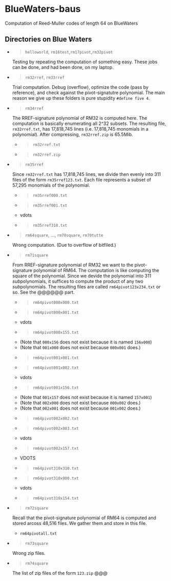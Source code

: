 # BlueWaters-baus

Computation of Reed-Muller codes of length 64 on BlueWaters



## Directories on Blue Waters

* > `helloworld`, `rm16test`,`rm17pivot`,`rm32pivot`
  
  Testing by repeating the computation of something easy.
  These jobs can be done, and had been done, on my laptop.

* > `rm32rref`, `rm33rref`
  
  Trial computation.
  Debug (overflow), optimize the code (pass by reference),
  and check against the pivot-signatutre polynomial.
  The main reason we give up these folders is pure stupidity
  `#define five 4`.

* > `rm34rref`
  
  The RREF-signature polynomial of RM32 is computed here.
  The computation is basically enumerating all 2^32 subsets.
  The resulting file, `rm32rref.txt`, has 17,818,745 lines
  (i.e. 17,818,745 monomials in a polynomial).
  After compressing, `rm32rref.zip` is 65.5Mib.
  * > `rm32rref.txt`
  * > `rm32rref.zip`

* > `rm35rref`
  
  Since `rm32rref.txt` has 17,818,745 lines,
  we divide then evenly into 311 files of the form `rm35rref123.txt`.
  Each file represents a subset of 57,295 monomials of the polynomial.
  * > `rm35rref000.txt`
  * > `rm35rref001.txt`
  * vdots
  * > `rm35rref310.txt`

* > `rm64square`, ..., `rm70square`, `rm70tutte`
  
  Wrong computation.
  (Due to overflow of bitfiled.)

* > `rm71square`
  
  From RREF-signature polynomial of RM32
  we want to the pivot-signature polynomial of RM64.
  The computation is like computing the square of the polynomial.
  Since we devide the polynomial into 311 *sub*polynomials,
  it suffices to compute the product of any two *sub*polynomials.
  The resulting files are called `rm64pivot123x234.txt` or so.
  See the @@@@@@ part.
  * > `rm64pivot000x000.txt`
  * > `rm64pivot000x001.txt`
  * vdots
  * > `rm64pivot000x155.txt`
  * (Note that `000x156` does not exist because it is named `156x000`)
  * (Note that `001x000` does not exist because `000x001` does.)
  * > `rm64pivot001x001.txt`
  * > `rm64pivot001x002.txt`
  * vdots
  * > `rm64pivot001x156.txt`
  * (Note that `001x157` does not exist because it is named `157x001`)
  * (Note that `002x000` does not exist because `000x002` does.)
  * (Note that `002x001` does not exist because `001x002` does.)
  * > `rm64pivot002x002.txt`
  * > `rm64pivot002x003.txt`
  * vdots
  * > `rm64pivot002x157.txt`
  * VDOTS
  * > `rm64pivot310x310.txt`
  * > `rm64pivot310x000.txt`
  * vdots
  * > `rm64pivot310x154.txt`

* > `rm72square`
  
  Recall that the pivot-signature polynomial of RM64
  is computed and stored arcoss 48,516 files.
  We gather them and store in this file.
  * `rm64pivotall.txt`

* > `rm73square`
  
  Wrong zip files.

* > `rm74square`
  
  The list of zip files of the form `123.zip` @@@
